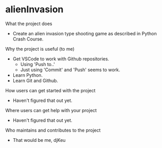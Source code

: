 # alienInvasion


What the project does
- Create an alien invasion type shooting game as described in Python Crash Course.

Why the project is useful (to me)
- Get VSCode to work with Github repositories.
    - Using 'Push to..'
    - Just using 'Commit' and 'Push' seems to work.
- Learn Python.
- Learn Git and Github.

How users can get started with the project
- Haven't figured that out yet.

Where users can get help with your project
- Haven't figured that out yet.

Who maintains and contributes to the project
- That would be me, djKeu
